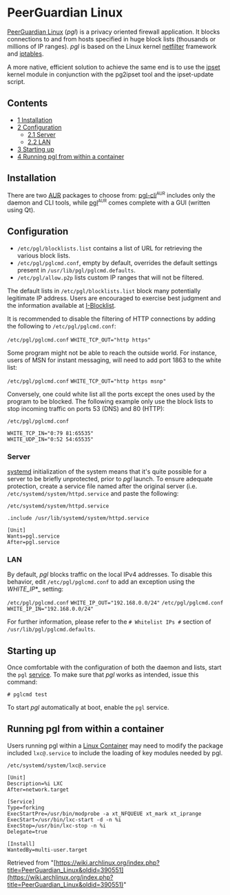 # PeerGuardian Linux

[PeerGuardian Linux](http://sourceforge.net/projects/peerguardian/) (_pgl_) is a privacy oriented firewall application. It blocks connections to and from hosts specified in huge block lists (thousands or millions of IP ranges). _pgl_ is based on the Linux kernel [netfilter](https://en.wikipedia.org/wiki/Netfilter "wikipedia:Netfilter") framework and [iptables](/index.php/Iptables "Iptables").

A more native, efficient solution to achieve the same end is to use the [ipset](/index.php/Ipset "Ipset") kernel module in conjunction with the pg2ipset tool and the ipset-update script.

## Contents

*   [1 Installation](#Installation)
*   [2 Configuration](#Configuration)
    *   [2.1 Server](#Server)
    *   [2.2 LAN](#LAN)
*   [3 Starting up](#Starting_up)
*   [4 Running pgl from within a container](#Running_pgl_from_within_a_container)

## Installation

There are two [AUR](/index.php/AUR "AUR") packages to choose from: [pgl-cli](https://aur.archlinux.org/packages/pgl-cli/)<sup><small>AUR</small></sup> includes only the daemon and CLI tools, while [pgl](https://aur.archlinux.org/packages/pgl/)<sup><small>AUR</small></sup> comes complete with a GUI (written using Qt).

## Configuration

*   `/etc/pgl/blocklists.list` contains a list of URL for retrieving the various block lists.
*   `/etc/pgl/pglcmd.conf`, empty by default, overrides the default settings present in `/usr/lib/pgl/pglcmd.defaults`.
*   `/etc/pgl/allow.p2p` lists custom IP ranges that will not be filtered.

The default lists in `/etc/pgl/blocklists.list` block many potentially legitimate IP address. Users are encouraged to exercise best judgment and the information available at [I-Blocklist](http://www.iblocklist.com/).

It is recommended to disable the filtering of HTTP connections by adding the following to `/etc/pgl/pglcmd.conf`:

 `/etc/pgl/pglcmd.conf`  `WHITE_TCP_OUT="http https"` 

Some program might not be able to reach the outside world. For instance, users of MSN for instant messaging, will need to add port 1863 to the white list:

 `/etc/pgl/pglcmd.conf`  `WHITE_TCP_OUT="http https msnp"` 

Conversely, one could white list all the ports except the ones used by the program to be blocked. The following example only use the block lists to stop incoming traffic on ports 53 (DNS) and 80 (HTTP):

 `/etc/pgl/pglcmd.conf` 

```
WHITE_TCP_IN="0:79 81:65535"
WHITE_UDP_IN="0:52 54:65535"
```

### Server

[systemd](/index.php/Systemd "Systemd") initialization of the system means that it's quite possible for a server to be briefly unprotected, prior to _pgl_ launch. To ensure adequate protection, create a service file named after the original server (i.e. `/etc/systemd/system/httpd.service` and paste the following:

 `/etc/systemd/system/httpd.service` 

```
.include /usr/lib/systemd/system/httpd.service

[Unit]
Wants=pgl.service
After=pgl.service
```

### LAN

By default, _pgl_ blocks traffic on the local IPv4 addresses. To disable this behavior, edit `/etc/pgl/pglcmd.conf` to add an exception using the _WHITE_IP_*_ setting:

 `/etc/pgl/pglcmd.conf`  `WHITE_IP_OUT="192.168.0.0/24"`  `/etc/pgl/pglcmd.conf`  `WHITE_IP_IN="192.168.0.0/24"` 

For further information, please refer to the `# Whitelist IPs #` section of `/usr/lib/pgl/pglcmd.defaults`.

## Starting up

Once comfortable with the configuration of both the daemon and lists, start the `pgl` [service](/index.php/Daemon "Daemon"). To make sure that _pgl_ works as intended, issue this command:

```
# pglcmd test

```

To start _pgl_ automatically at boot, enable the `pgl` service.

## Running pgl from within a container

Users running pgl within a [Linux Container](/index.php/Linux_Container "Linux Container") may need to modify the package included `lxc@.service` to include the loading of key modules needed by pgl.

 `/etc/systemd/system/lxc@.service` 

```
[Unit]
Description=%i LXC
After=network.target

[Service]
Type=forking
ExecStartPre=/usr/bin/modprobe -a xt_NFQUEUE xt_mark xt_iprange
ExecStart=/usr/bin/lxc-start -d -n %i
ExecStop=/usr/bin/lxc-stop -n %i
Delegate=true

[Install]
WantedBy=multi-user.target

```

Retrieved from "[https://wiki.archlinux.org/index.php?title=PeerGuardian_Linux&oldid=390551](https://wiki.archlinux.org/index.php?title=PeerGuardian_Linux&oldid=390551)"